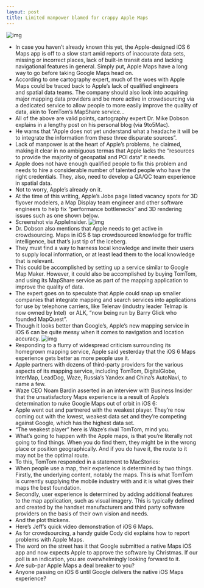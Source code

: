 ```yaml
---
layout: post
title: Limited manpower blamed for crappy Apple Maps
---
```

![img](http://media.idownloadblog.com/wp-content/uploads/2012/06/iOS-6-Maps-teaser.jpg)
* In case you haven’t already known this yet, the Apple-designed iOS 6 Maps app is off to a slow start amid reports of inaccurate data sets, missing or incorrect places, lack of built-in transit data and lacking navigational features in general. Simply put, Apple Maps have a long way to go before taking Google Maps head on.
* According to one cartography expert, much of the woes with Apple Maps could be traced back to Apple’s lack of qualified engineers and spatial data teams. The company should also look into acquiring major mapping data providers and be more active in crowdsourcing via a dedicated service to allow people to more easily improve the quality of data, akin to TomTom’s MapShare service…
* All of the above are valid points, cartography expert Dr. Mike Dobson explains in a lengthy post on his personal blog (via 9to5Mac).
* He warns that “Apple does not yet understand what a headache it will be to integrate the information from these three disparate sources”.
* Lack of manpower is at the heart of Apple’s problems, he claimed, making it clear in no ambiguous termas that Apple lacks the “resources to provide the majority of geospatial and POI data” it needs.
* Apple does not have enough qualified people to fix this problem and needs to hire a considerable number of talented people who have the right credentials. They, also, need to develop a QA/QC team experience in spatial data.
* Not to worry, Apple’s already on it.
* At the time of this writing, Apple’s Jobs page listed vacancy spots for 3D flyover modelers, a Map Display team engineer and other software engineers to help fix “performance bottlenecks” and 3D rendering issues such as one shown below.
* Screenshot via AppleInsider.
![img](http://media.idownloadblog.com/wp-content/uploads/2012/09/Apple-Maps-3D-rendering-issues.jpg)
* Dr. Dobson also mentions that Apple needs to get active in crowdsourcing. Maps in iOS 6 tap crowdsourced knowledge for traffic intelligence, but that’s just tip of the iceberg.
* They must find a way to harness local knowledge and invite their users to supply local information, or at least lead them to the local knowledge that is relevant.
* This could be accomplished by setting up a service similar to Google Map Maker. However, it could also be accomplished by buying TomTom, and using its MapShare service as part of the mapping application to improve the quality of data.
* The expert goes on to speculate that Apple could snap up smaller companies that integrate mapping and search services into applications for use by telephone carriers, like Telenav (industry leader Telmap is now owned by Intel)  or ALK, “now being run by Barry Glick who founded MapQuest”.
* Though it looks better than Google’s, Apple’s new mapping service in iOS 6 can be quite messy when it comes to navigation and location accuracy.
![img](http://media.idownloadblog.com/wp-content/uploads/2012/09/messed-up-maps.png)
* Responding to a flurry of widespread criticism surrounding its homegrown mapping service, Apple said yesterday that the iOS 6 Maps experience gets better as more people use it.
* Apple partners with dozens of third-party providers for the various aspects of its mapping service, including TomTom, DigitalGlobe, InterMap, LeadDog, Waze, Russia’s Yandex and China’s AutoNavi, to name a few.
* Waze CEO Noam Bardin asserted in an interview with Business Insider that the unsatisfactory Maps experience is a result of Apple’s determination to nuke Google Maps out of orbit in iOS 6:
* Apple went out and partnered with the weakest player. They’re now coming out with the lowest, weakest data set and they’re competing against Google, which has the highest data set.
* “The weakest player” here is Waze’s rival TomTom, mind you.
* What’s going to happen with the Apple maps, is that you’re literally not going to find things. When you do find them, they might be in the wrong place or position geographically. And if you do have it, the route to it may not be the optimal route.
* To this, TomTom responded in a statement to MacStories:
* When people use a map, their experience is determined by two things. Firstly, the underlying content, notably the maps. This is what TomTom is currently supplying the mobile industry with and it is what gives their maps the best foundation.
* Secondly, user experience is determined by adding additional features to the map application, such as visual imagery. This is typically defined and created by the handset manufacturers and third party software providers on the basis of their own vision and needs.
* And the plot thickens.
* Here’s Jeff’s quick video demonstration of iOS 6 Maps.
* As for crowdsourcing, a handy guide Cody did explains how to report problems with Apple Maps.
* The word on the street has it that Google submitted a native Maps iOS app and now expects Apple to approve the software by Christmas. If our poll is an indication, you are overwhelmingly looking forward to it.
* Are sub-par Apple Maps a deal breaker to you?
* Anyone passing on iOS 6 until Google delivers the native iOS Maps experience?

